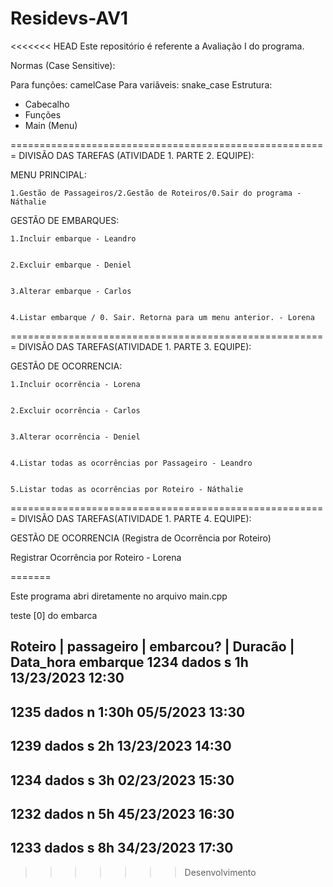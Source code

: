 # Residevs-AV1
<<<<<<< HEAD
Este repositório é referente a Avaliação I do programa.

Normas (Case Sensitive):

Para funções: camelCase
Para variãveis: snake_case
Estrutura: 
 - Cabecalho
 - Funções
 - Main (Menu)
 
=======================================================
DIVISÃO DAS TAREFAS (ATIVIDADE 1. PARTE 2. EQUIPE):

MENU PRINCIPAL:

	1.Gestão de Passageiros/2.Gestão de Roteiros/0.Sair do programa - Náthalie

GESTÃO DE EMBARQUES:


	1.Incluir embarque - Leandro


	2.Excluir embarque - Deniel


	3.Alterar embarque - Carlos


	4.Listar embarque / 0. Sair. Retorna para um menu anterior. - Lorena

=======================================================
DIVISÃO DAS TAREFAS(ATIVIDADE 1. PARTE 3. EQUIPE):

GESTÃO DE OCORRENCIA:


	1.Incluir ocorrência - Lorena


	2.Excluir ocorrência - Carlos


	3.Alterar ocorrência - Deniel


	4.Listar todas as ocorrências por Passageiro - Leandro


	5.Listar todas as ocorrências por Roteiro - Náthalie
	
=======================================================
DIVISÃO DAS TAREFAS(ATIVIDADE 1. PARTE 4. EQUIPE):

GESTÃO DE OCORRENCIA (Registra de Ocorrência por Roteiro)

Registrar Ocorrência por Roteiro - Lorena
	







=======

Este programa abri diretamente no arquivo main.cpp

teste
[0] do embarca

Roteiro |  passageiro | embarcou? | Duracão | Data_hora embarque
1234         dados           s           1h     13/23/2023 12:30
--------------------------------------------------------------
1235         dados           n          1:30h    05/5/2023 13:30
--------------------------------------------------------------
1239        dados           s           2h       13/23/2023 14:30
--------------------------------------------------------------
1234        dados           s           3h       02/23/2023 15:30
--------------------------------------------------------------
1232        dados           n          5h        45/23/2023 16:30
--------------------------------------------------------------
1233        dados           s           8h       34/23/2023 17:30
--------------------------------------------------------------
>>>>>>> Desenvolvimento
